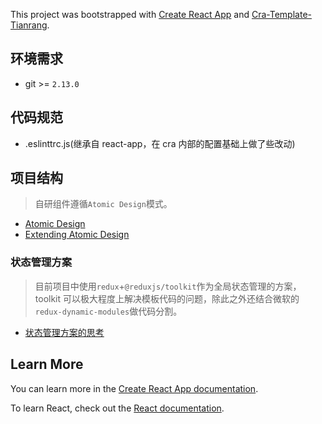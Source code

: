 This project was bootstrapped with [Create React App](https://github.com/facebook/create-react-app) and [Cra-Template-Tianrang](http://git.tianrang-inc.com/ipa/fed/cra-template-tianrang).

## 环境需求

- git >= `2.13.0`

## 代码规范

- .eslinttrc.js(继承自 react-app，在 cra 内部的配置基础上做了些改动)

<!-- ## 提交规范

> git commit 时会对 message 格式做校验

- [conventional commits](https://www.conventionalcommits.org/)('build', 'ci', 'chore', 'docs', 'feat', 'fix', 'perf', 'refactor', 'revert', 'style', 'test') -->

## 项目结构

> 自研组件遵循`Atomic Design`模式。

- [Atomic Design](https://bradfrost.com/blog/post/atomic-web-design/)
- [Extending Atomic Design](https://bradfrost.com/blog/post/extending-atomic-design/)

### 状态管理方案

> 目前项目中使用`redux`+`@reduxjs/toolkit`作为全局状态管理的方案，toolkit 可以极大程度上解决模板代码的问题，除此之外还结合微软的`redux-dynamic-modules`做代码分割。

- [状态管理方案的思考](https://www.tapd.cn/55128786/documents/show/1155128786001001583)

## Learn More

You can learn more in the [Create React App documentation](https://facebook.github.io/create-react-app/docs/getting-started).

To learn React, check out the [React documentation](https://reactjs.org/).
